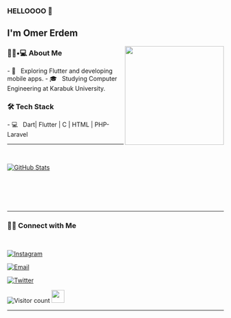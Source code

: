 ### HELLOOOO 👋<h2> I'm Omer Erdem</h2>

<img align='right' src="https://media.giphy.com/media/M9gbBd9nbDrOTu1Mqx/giphy.gif" width="230">

<h3> 👨🏻•💻 About Me </h3>
- 🤔 &nbsp; Exploring Flutter and developing mobile apps.
- 🎓 &nbsp; Studying Computer Engineering at Karabuk University.
<h3>🛠 Tech Stack</h3>
- 💻 &nbsp; Dart| Flutter | C | HTML | PHP-Laravel


<hr>



<br/>

[![ GitHub Stats](https://github-readme-stats.vercel.app/api?username=aydemiromer&show_icons=true)](https://github.com/aydemiromer)

<br/>






<br><br>



<hr>



<h3> 🤝🏻 Connect with Me </h3>

<br>



<p align="center">





<a href="https://www.instagram.com/aydemiromerr/"><img alt="Instagram" src="https://img.shields.io/badge/Instagram-aydemiromerr-black?style=flat-square&logo=instagram"></a>

<a href="mailto:aydemirerdemomer@gmail.com"><img alt="Email" src="https://img.shields.io/badge/Email-aydemirerdemomer@gmail.com-blue?style=flat-square&logo=gmail"></a>

<a href="https://twitter.com/aydemireo"><img alt="Twitter" src="https://img.shields.io/badge/Twitter-aydemireo-blue?style=flat-square&logo=twitter"></a>


</p>





![Visitor count](https://visitor-badge.laobi.icu/badge?page_id=aydemiromer.aydemiromer)   <img src="https://media.giphy.com/media/dxn6fRlTIShoeBr69N/giphy.gif" width="30">





<hr>


